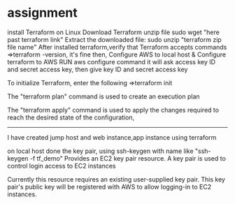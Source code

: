# assignment
install Terraform on Linux
Download Terraform unzip file
sudo wget "here past terraform link"
Extract the downloaded file:
sudo unzip "terraform zip file name"
After installed terraform,verify that Terraform accepts commands
=>terraform -version, it's fine then,
Configure AWS to local host & Configure terraform to AWS
RUN aws configure command
it will ask  access key ID and secret access key, then give key ID and secret access key

To initialize Terraform, enter the following 
   =>terraform init
   
The "terraform plan" command is used to create an execution plan   

The "terraform apply" command is used to apply the changes required to reach the desired state of the configuration,

-----------------------------------------------------------------------------------------------------------------------
I have created jump host and web instance,app instance using terraform

on local host done the key pair, using ssh-keygen with name
like "ssh-keygen -f tf_demo"
Provides an EC2 key pair resource. A key pair is used to control login access to EC2 instances

Currently this resource requires an existing user-supplied key pair. This key pair's public key will be registered with AWS to allow logging-in to EC2 instances.
